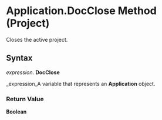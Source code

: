 
# Application.DocClose Method (Project)

Closes the active project.


## Syntax

 _expression_. **DocClose**

 _expression_A variable that represents an  **Application** object.


### Return Value

 **Boolean**

